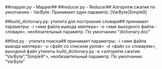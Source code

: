 ##mapper.py - Mapper##
##reducer.py - Reducer##
	Алгоритм сжатия по умолчанию - VarByte.
	Принимает один параметр: [VarByte|Simple9]

##build_dictionary.py: утилита для построения словаря##
	принимает параметры:
	-i <имя файла вывода маппера>
	-o <имя выходного файла - словаря>, необязательный параметр. По умолчанию "dictionary.doc"

##find.py - утилита поиска##
	принимает параметры:
	-i <имя файла вывода маппера>
	-u <файл со списком урлов>
	-d <файл со словарем>, выходной файл утилиты build_dictionary.py
	-e <алгоритм сжатия: "VarByte","Simple9">, необязаетельный параметр. По умолчанию "VarByte"
